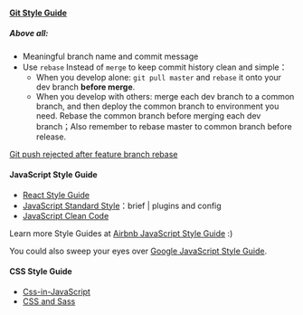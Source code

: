 #### [Git Style Guide](https://github.com/agis/git-style-guide)

##### Above all:

- Meaningful branch name and commit message
- Use `rebase` Instead of `merge` to keep commit history clean and simple：
    - When you develop alone: `git pull master` and `rebase` it onto your dev branch **before merge**.
    - When you develop with others: merge each dev branch to a common branch, and then 
deploy the common branch to environment you need. Rebase the common branch before merging each dev branch；Also remember to rebase master to common branch before release.

[Git push rejected after feature branch rebase](https://stackoverflow.com/questions/8939977/git-push-rejected-after-feature-branch-rebase)

#### JavaScript Style Guide

- [React Style Guide](https://github.com/airbnb/javascript/tree/master/react)
- [JavaScript Standard Style](https://github.com/standard/standard)：brief | plugins and config
- [JavaScript Clean Code](https://github.com/ryanmcdermott/clean-code-javascript)

Learn more Style Guides at [Airbnb JavaScript Style Guide](https://github.com/airbnb/javascript) :)

You could also sweep your eyes over [Google JavaScript Style Guide](https://google.github.io/styleguide/jsguide.html).


#### CSS Style Guide

- [Css-in-JavaScript](https://github.com/airbnb/javascript/tree/master/css-in-javascript)
- [CSS and Sass](https://github.com/airbnb/css)
